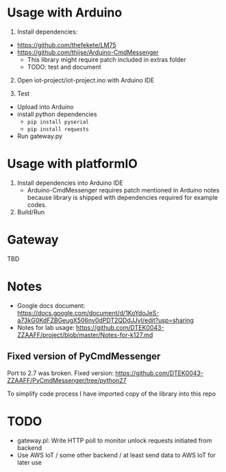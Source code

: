 # Usage with Arduino

1) Install dependencies:
 * https://github.com/thefekete/LM75
 * https://github.com/thijse/Arduino-CmdMessenger
   * This library might require patch included in extras folder
   * TODO: test and document

2) Open iot-project/iot-project.ino with Arduino IDE

3) Test
 * Upload into Arduino
 * install python dependencies
   * `pip install pyserial`
   * `pip install requests`
 * Run gateway.py

# Usage with platformIO
1) Install dependencies into Arduino IDE
   * Arduino-CmdMessenger requires patch mentioned in Arduino notes because library is shipped with dependencies required for example codes.
2) Build/Run

# Gateway
TBD

# Notes
* Google docs document: https://docs.google.com/document/d/1KoYdoJeS-a73kG0KdFZBGeugX506nv0dPDT2QDdJJvI/edit?usp=sharing
* Notes for lab usage: https://github.com/DTEK0043-ZZAAFF/project/blob/master/Notes-for-k127.md

## Fixed version of PyCmdMessenger
Port to 2.7 was broken. Fixed version: https://github.com/DTEK0043-ZZAAFF/PyCmdMessenger/tree/python27

To simplify code process I have imported copy of the library into this repo

# TODO
* gateway.pl: Write HTTP poll to monitor unlock requests initiated from backend
* Use AWS IoT / some other backend / at least send data to AWS IoT for later use
